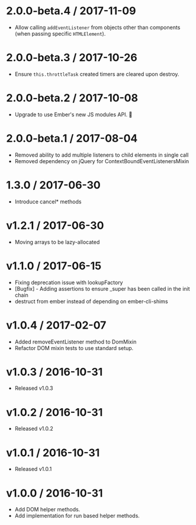 2.0.0-beta.4 / 2017-11-09
==================

* Allow calling `addEventListener` from objects other than components (when passing specific `HTMLElement`).

2.0.0-beta.3 / 2017-10-26
==================

* Ensure `this.throttleTask` created timers are cleared upon destroy.

2.0.0-beta.2 / 2017-10-08
==================

  * Upgrade to use Ember's new JS modules API. 🎉

2.0.0-beta.1 / 2017-08-04
==================

  * Removed ability to add multiple listeners to child elements in single call 
  * Removed dependency on jQuery for ContextBoundEventListenersMixin

1.3.0 / 2017-06-30
==================

  * Introduce cancel\* methods 

v1.2.1 / 2017-06-30
==================

  * Moving arrays to be lazy-allocated

v1.1.0 / 2017-06-15
===================

  * Fixing deprecation issue with lookupFactory
  * [Bugfix] - Adding assertions to ensure _super has been called in the init chain
  * destruct from ember instead of depending on ember-cli-shims

v1.0.4 / 2017-02-07
===================

  * Added removeEventListener method to DomMixin
  * Refactor DOM mixin tests to use standard setup.

v1.0.3 / 2016-10-31
===================

  * Released v1.0.3

v1.0.2 / 2016-10-31
===================

  * Released v1.0.2

v1.0.1 / 2016-10-31
===================

  * Released v1.0.1

v1.0.0 / 2016-10-31
===================

  * Add DOM helper methods.
  * Add implementation for run based helper methods.
